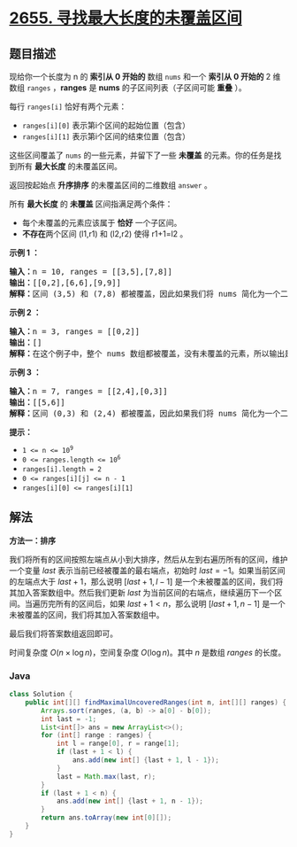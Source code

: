 # [2655. 寻找最大长度的未覆盖区间](https://leetcode.cn/problems/find-maximal-uncovered-ranges)

## 题目描述

<p>现给你一个长度为 n 的 <strong>索引从 0 开始的</strong>&nbsp;数组 <code>nums</code> 和一个 <strong>索引从 0 开始的</strong> 2 维数组 <code>ranges</code> ，<strong>ranges</strong> 是 <strong>nums</strong> 的子区间列表（子区间可能 <strong>重叠</strong> ）。</p>

<p>每行 <code>ranges[i]</code> 恰好有两个元素：</p>

<ul>
	<li><code>ranges[i][0]</code> 表示第i个区间的起始位置（包含）</li>
	<li><code>ranges[i][1]</code> 表示第i个区间的结束位置（包含）</li>
</ul>

<p>这些区间覆盖了 <code>nums</code> 的一些元素，并留下了一些 <strong>未覆盖</strong> 的元素。你的任务是找到所有 <strong>最大长度</strong> 的未覆盖区间。</p>

<p>返回按起始点 <strong>升序排序</strong> 的未覆盖区间的二维数组 <code>answer</code> 。</p>

<p>所有 <strong>最大长度</strong> 的 <strong>未覆盖</strong> 区间指满足两个条件：</p>

<ul>
	<li>每个未覆盖的元素应该属于 <strong>恰好</strong> 一个子区间。</li>
	<li><strong>不存在</strong>两个区间 (l1,r1) 和 (l2,r2) 使得 r1+1=l2 。</li>
</ul>

<p><strong class="example">示例 1 ：</strong></p>

<pre>
<b>输入：</b>n = 10, ranges = [[3,5],[7,8]]
<b>输出：</b>[[0,2],[6,6],[9,9]]
<b>解释：</b>区间 (3,5) 和 (7,8) 都被覆盖，因此如果我们将 nums 简化为一个二进制数组，其中 0 表示未覆盖的元素，1 表示覆盖的元素，则数组变为[0,0,0,1,1,1,0,1,1,0]，在其中我们可以观察到区间 (0,2)，(6,6)和(9,9)未被覆盖。
</pre>

<p><strong class="example">示例 2&nbsp;：</strong></p>

<pre>
<b>输入：</b>n = 3, ranges = [[0,2]]
<b>输出：</b>[]
<strong>解释：</strong>在这个例子中，整个 nums 数组都被覆盖，没有未覆盖的元素，所以输出是一个空数组。
</pre>

<p><strong class="example">示例 3 ：</strong></p>

<pre>
<b>输入：</b>n = 7, ranges = [[2,4],[0,3]]
<b>输出：</b>[[5,6]]
<b>解释：</b>区间 (0,3) 和 (2,4) 都被覆盖，因此如果我们将 nums 简化为一个二进制数组，其中 0 表示未覆盖的元素，1 表示覆盖的元素，则数组变为[1,1,1,1,1,0,0]，在其中我们可以观察到区间 (5,6) 未被覆盖。</pre>

<p><b>提示：</b></p>

<ul>
	<li><code>1 &lt;= n &lt;=&nbsp;10<sup>9</sup></code></li>
	<li><code>0 &lt;= ranges.length &lt;= 10<sup>6</sup></code></li>
	<li><code>ranges[i].length = 2</code></li>
	<li><code>0 &lt;= ranges[i][j] &lt;= n - 1</code></li>
	<li><code>ranges[i][0] &lt;=&nbsp;ranges[i][1]</code></li>
</ul>

## 解法

**方法一：排序**

我们将所有的区间按照左端点从小到大排序，然后从左到右遍历所有的区间，维护一个变量 $last$ 表示当前已经被覆盖的最右端点，初始时 $last=-1$。如果当前区间的左端点大于 $last+1$，那么说明 $[last+1, l-1]$ 是一个未被覆盖的区间，我们将其加入答案数组中。然后我们更新 $last$ 为当前区间的右端点，继续遍历下一个区间。当遍历完所有的区间后，如果 $last+1 \lt n$，那么说明 $[last+1, n-1]$ 是一个未被覆盖的区间，我们将其加入答案数组中。

最后我们将答案数组返回即可。

时间复杂度 $O(n \times \log n)$，空间复杂度 $O(\log n)$。其中 $n$ 是数组 $ranges$ 的长度。

### **Java**

```java
class Solution {
    public int[][] findMaximalUncoveredRanges(int n, int[][] ranges) {
        Arrays.sort(ranges, (a, b) -> a[0] - b[0]);
        int last = -1;
        List<int[]> ans = new ArrayList<>();
        for (int[] range : ranges) {
            int l = range[0], r = range[1];
            if (last + 1 < l) {
                ans.add(new int[] {last + 1, l - 1});
            }
            last = Math.max(last, r);
        }
        if (last + 1 < n) {
            ans.add(new int[] {last + 1, n - 1});
        }
        return ans.toArray(new int[0][]);
    }
}
```
